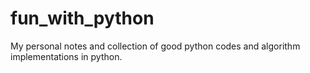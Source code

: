 # fun_with_python

My personal notes and collection of good python codes and algorithm implementations in python.